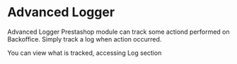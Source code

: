 # Advanced Logger

Advanced Logger Prestashop module can track some actiond performed on Backoffice. Simply track a log when action occurred.

You can view what is tracked, accessing Log section